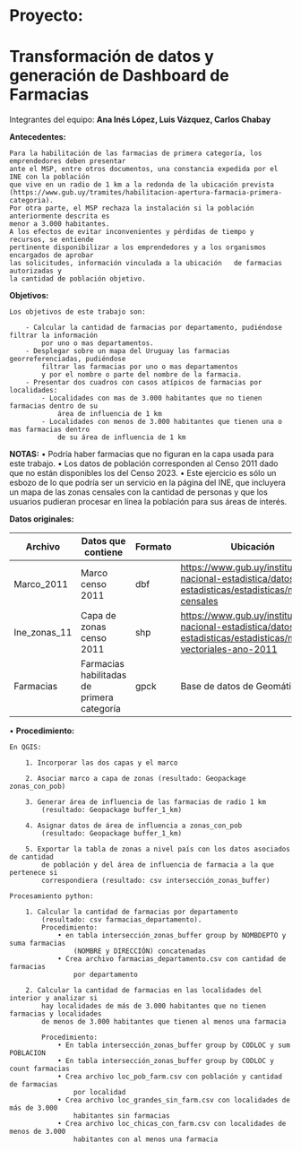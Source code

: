 # Proyecto:

# Transformación de datos y generación de Dashboard de Farmacias

Integrantes del equipo: __Ana Inés López, Luis Vázquez, Carlos Chabay__

__Antecedentes:__

	
    Para la habilitación de las farmacias de primera categoría, los emprendedores deben presentar
	ante el MSP, entre otros documentos, una constancia expedida por el INE con la población
	que vive en un radio de 1 km a la redonda de la ubicación prevista
	(https://www.gub.uy/tramites/habilitacion-apertura-farmacia-primera-categoria).
	Por otra parte, el MSP rechaza la instalación si la población anteriormente descrita es
	menor a 3.000 habitantes.
	A los efectos de evitar inconvenientes y pérdidas de tiempo y recursos, se entiende
	pertinente disponibilizar a los emprendedores y a los organismos encargados de aprobar
	las solicitudes, información vinculada a la ubicación	de farmacias autorizadas y
	la cantidad de población objetivo.

__Objetivos:__

	Los objetivos de este trabajo son:

		- Calcular la cantidad de farmacias por departamento, pudiéndose filtrar la información
			por uno o mas departamentos.
		- Desplegar sobre un mapa del Uruguay las farmacias georreferenciadas, pudiéndose
			filtrar las farmacias por uno o mas departamentos
			y por el nombre o parte del nombre de la farmacia.
		- Presentar dos cuadros con casos atípicos de farmacias por localidades:
			- Localidades con mas de 3.000 habitantes que no tienen farmacias dentro de su
				área de influencia de 1 km
			- Localidades con menos de 3.000 habitantes que tienen una o mas farmacias dentro
				de su área de influencia de 1 km


__NOTAS:__
 • Podría haber farmacias que no figuran en la capa usada para este trabajo.
 • Los datos de población corresponden al Censo 2011 dado que no están disponibles los
 	del Censo 2023.
 • Este ejercicio es sólo un esbozo de lo que podría ser un servicio en la página
 	del INE, que incluyera un mapa de las zonas censales con la cantidad de personas
	y que los usuarios pudieran procesar en línea la población para sus áreas de interés.

__Datos originales:__

Archivo | Datos que contiene | Formato | Ubicación |
-------- | -------- | ------- | ------- |
Marco_2011 | Marco censo 2011  | dbf | https://www.gub.uy/instituto-nacional-estadistica/datos-y-estadisticas/estadisticas/marcos-censales |
Ine_zonas_11 | Capa de zonas censo 2011 | shp | https://www.gub.uy/instituto-nacional-estadistica/datos-y-estadisticas/estadisticas/mapas-vectoriales-ano-2011 |
Farmacias | Farmacias habilitadas de primera categoría | gpck | Base de datos de Geomática |

• __Procedimiento:__

	En QGIS:

		1. Incorporar las dos capas y el marco

		2. Asociar marco a capa de zonas (resultado: Geopackage zonas_con_pob)

		3. Generar área de influencia de las farmacias de radio 1 km
			(resultado: Geopackage buffer_1_km)

		4. Asignar datos de área de influencia a zonas_con_pob
			(resultado: Geopackage buffer_1_km)

		5. Exportar la tabla de zonas a nivel país con los datos asociados de cantidad
			de población y del área de influencia de farmacia a la que pertenece si
			correspondiera (resultado: csv intersección_zonas_buffer)

	Procesamiento python:

		1. Calcular la cantidad de farmacias por departamento
			(resultado: csv farmacias_departamento).
			Procedimiento:
				• en tabla intersección_zonas_buffer group by NOMBDEPTO y suma farmacias
					(NOMBRE y DIRECCIÓN) concatenadas
				• Crea archivo farmacias_departamento.csv con cantidad de farmacias
					por departamento

		2. Calcular la cantidad de farmacias en las localidades del interior y analizar si
			hay localidades de más de 3.000 habitantes que no tienen farmacias y localidades
			de menos de 3.000 habitantes que tienen al menos una farmacia

			Procedimiento:
				• En tabla intersección_zonas_buffer group by CODLOC y sum POBLACION
				• En tabla intersección_zonas_buffer group by CODLOC y count farmacias
				• Crea archivo loc_pob_farm.csv con población y cantidad de farmacias
					por localidad
				• Crea archivo loc_grandes_sin_farm.csv con localidades de más de 3.000
					habitantes sin farmacias
				• Crea archivo loc_chicas_con_farm.csv con localidades de menos de 3.000
					habitantes con al menos una farmacia

